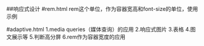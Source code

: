 ##响应式设计
#rem.html
    rem这个单位，作为容器宽高和font-size的单位，使用示例

#adaptive.html
    1.media queries（媒体查询）的应用
    2.响应式图片
    3.表格
    4.图文展示等
    5.判断高分屏
    6.rem作为容器宽度的应用